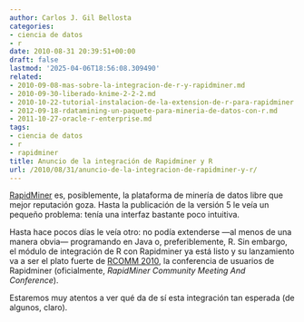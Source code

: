 ```yaml
---
author: Carlos J. Gil Bellosta
categories:
- ciencia de datos
- r
date: 2010-08-31 20:39:51+00:00
draft: false
lastmod: '2025-04-06T18:56:08.309490'
related:
- 2010-09-08-mas-sobre-la-integracion-de-r-y-rapidminer.md
- 2010-09-30-liberado-knime-2-2-2.md
- 2010-10-22-tutorial-instalacion-de-la-extension-de-r-para-rapidminer.md
- 2012-09-18-rdatamining-un-paquete-para-mineria-de-datos-con-r.md
- 2011-10-27-oracle-r-enterprise.md
tags:
- ciencia de datos
- r
- rapidminer
title: Anuncio de la integración de Rapidminer y R
url: /2010/08/31/anuncio-de-la-integracion-de-rapidminer-y-r/
---
```


[RapidMiner](http://es.wikipedia.org/wiki/RapidMiner) es, posiblemente, la plataforma de minería de datos libre que mejor reputación goza. Hasta la publicación de la versión 5 le veía un pequeño problema: tenía una interfaz bastante poco intuitiva.

Hasta hace pocos días le veía otro: no podía extenderse —al menos de una manera obvia— programando en Java o, preferiblemente, R. Sin embargo, el módulo de integración de R con Rapidminer ya está listo y su lanzamiento va a ser el plato fuerte de [RCOMM 2010](http://www.rcomm.org/), la conferencia de usuarios de Rapidminer (oficialmente, _RapidMiner Community Meeting And Conference_).

Estaremos muy atentos a ver qué da de sí esta integración tan esperada (de algunos, claro).